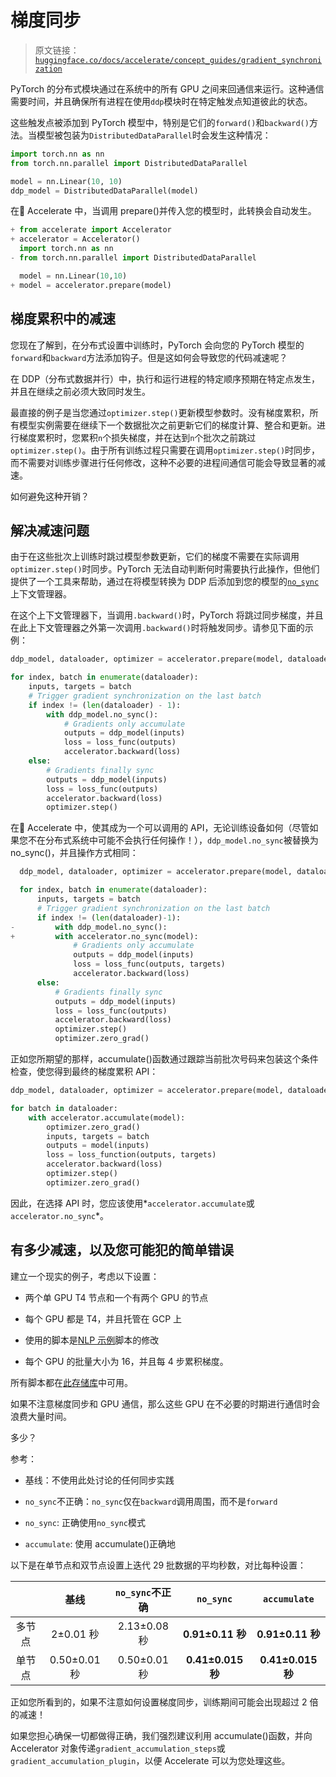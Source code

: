 # 梯度同步

> 原文链接：[`huggingface.co/docs/accelerate/concept_guides/gradient_synchronization`](https://huggingface.co/docs/accelerate/concept_guides/gradient_synchronization)

PyTorch 的分布式模块通过在系统中的所有 GPU 之间来回通信来运行。这种通信需要时间，并且确保所有进程在使用`ddp`模块时在特定触发点知道彼此的状态。

这些触发点被添加到 PyTorch 模型中，特别是它们的`forward()`和`backward()`方法。当模型被包装为`DistributedDataParallel`时会发生这种情况：

```py
import torch.nn as nn
from torch.nn.parallel import DistributedDataParallel

model = nn.Linear(10, 10)
ddp_model = DistributedDataParallel(model)
```

在🤗 Accelerate 中，当调用 prepare()并传入您的模型时，此转换会自动发生。

```py
+ from accelerate import Accelerator
+ accelerator = Accelerator()
  import torch.nn as nn
- from torch.nn.parallel import DistributedDataParallel

  model = nn.Linear(10,10)
+ model = accelerator.prepare(model)
```

## 梯度累积中的减速

您现在了解到，在分布式设置中训练时，PyTorch 会向您的 PyTorch 模型的`forward`和`backward`方法添加钩子。但是这如何会导致您的代码减速呢？

在 DDP（分布式数据并行）中，执行和运行进程的特定顺序预期在特定点发生，并且在继续之前必须大致同时发生。

最直接的例子是当您通过`optimizer.step()`更新模型参数时。没有梯度累积，所有模型实例需要在继续下一个数据批次之前更新它们的梯度计算、整合和更新。进行梯度累积时，您累积`n`个损失梯度，并在达到`n`个批次之前跳过`optimizer.step()`。由于所有训练过程只需要在调用`optimizer.step()`时同步，而不需要对训练步骤进行任何修改，这种不必要的进程间通信可能会导致显著的减速。

如何避免这种开销？

## 解决减速问题

由于在这些批次上训练时跳过模型参数更新，它们的梯度不需要在实际调用`optimizer.step()`时同步。PyTorch 无法自动判断何时需要执行此操作，但他们提供了一个工具来帮助，通过在将模型转换为 DDP 后添加到您的模型的[`no_sync`](https://pytorch.org/docs/stable/generated/torch.nn.parallel.DistributedDataParallel.html#torch.nn.parallel.DistributedDataParallel.no_sync)上下文管理器。

在这个上下文管理器下，当调用`.backward()`时，PyTorch 将跳过同步梯度，并且在此上下文管理器之外第一次调用`.backward()`时将触发同步。请参见下面的示例：

```py
ddp_model, dataloader, optimizer = accelerator.prepare(model, dataloader, optimizer)

for index, batch in enumerate(dataloader):
    inputs, targets = batch
    # Trigger gradient synchronization on the last batch
    if index != (len(dataloader) - 1):
        with ddp_model.no_sync():
            # Gradients only accumulate
            outputs = ddp_model(inputs)
            loss = loss_func(outputs)
            accelerator.backward(loss)
    else:
        # Gradients finally sync
        outputs = ddp_model(inputs)
        loss = loss_func(outputs)
        accelerator.backward(loss)
        optimizer.step()
```

在🤗 Accelerate 中，使其成为一个可以调用的 API，无论训练设备如何（尽管如果您不在分布式系统中可能不会执行任何操作！），`ddp_model.no_sync`被替换为 no_sync()，并且操作方式相同：

```py
  ddp_model, dataloader, optimizer = accelerator.prepare(model, dataloader, optimizer)

  for index, batch in enumerate(dataloader):
      inputs, targets = batch
      # Trigger gradient synchronization on the last batch
      if index != (len(dataloader)-1):
-         with ddp_model.no_sync():
+         with accelerator.no_sync(model):
              # Gradients only accumulate
              outputs = ddp_model(inputs)
              loss = loss_func(outputs, targets)
              accelerator.backward(loss)
      else:
          # Gradients finally sync
          outputs = ddp_model(inputs)
          loss = loss_func(outputs)
          accelerator.backward(loss)
          optimizer.step()
          optimizer.zero_grad()
```

正如您所期望的那样，accumulate()函数通过跟踪当前批次号码来包装这个条件检查，使您得到最终的梯度累积 API：

```py
ddp_model, dataloader, optimizer = accelerator.prepare(model, dataloader, optimizer)

for batch in dataloader:
    with accelerator.accumulate(model):
        optimizer.zero_grad()
        inputs, targets = batch
        outputs = model(inputs)
        loss = loss_function(outputs, targets)
        accelerator.backward(loss)
        optimizer.step()
        optimizer.zero_grad()
```

因此，在选择 API 时，您应该使用*`accelerator.accumulate`或`accelerator.no_sync`*。

## 有多少减速，以及您可能犯的简单错误

建立一个现实的例子，考虑以下设置：

+   两个单 GPU T4 节点和一个有两个 GPU 的节点

+   每个 GPU 都是 T4，并且托管在 GCP 上

+   使用的脚本是[NLP 示例](https://github.com/muellerzr/timing_experiments/blob/main/baseline.py)脚本的修改

+   每个 GPU 的批量大小为 16，并且每 4 步累积梯度。

所有脚本都在[此存储库](https://github.com/muellerzr/timing_experiments)中可用。

如果不注意梯度同步和 GPU 通信，那么这些 GPU 在不必要的时期进行通信时会浪费大量时间。

多少？

参考：

+   基线：不使用此处讨论的任何同步实践

+   `no_sync`不正确：`no_sync`仅在`backward`调用周围，而不是`forward`

+   `no_sync`: 正确使用`no_sync`模式

+   `accumulate`: 使用 accumulate()正确地

以下是在单节点和双节点设置上迭代 29 批数据的平均秒数，对比每种设置：

|  | 基线 | `no_sync`不正确 | `no_sync` | `accumulate` |
| :-: | :-: | :-: | :-: | :-: |
| 多节点 | 2±0.01 秒 | 2.13±0.08 秒 | **0.91±0.11 秒** | **0.91±0.11 秒** |
| 单节点 | 0.50±0.01 秒 | 0.50±0.01 秒 | **0.41±0.015 秒** | **0.41±0.015 秒** |

正如您所看到的，如果不注意如何设置梯度同步，训练期间可能会出现超过 2 倍的减速！

如果您担心确保一切都做得正确，我们强烈建议利用 accumulate()函数，并向 Accelerator 对象传递`gradient_accumulation_steps`或`gradient_accumulation_plugin`，以便 Accelerate 可以为您处理这些。

